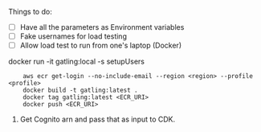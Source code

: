 Things to do:
- [ ] Have all the parameters as Environment variables
- [ ] Fake usernames for load testing
- [ ] Allow load test to run from one's laptop (Docker)

docker run -it gatling:local -s setupUsers

```
    aws ecr get-login --no-include-email --region <region> --profile <profile>
    docker build -t gatling:latest .
    docker tag gatling:latest <ECR_URI>
    docker push <ECR_URI>
```

1. Get Cognito arn and pass that as input to CDK.